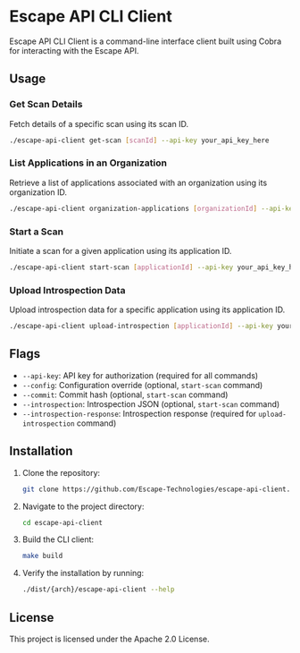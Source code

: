 # Escape API CLI Client

Escape API CLI Client is a command-line interface client built using Cobra for interacting with the Escape API.

## Usage

### Get Scan Details
Fetch details of a specific scan using its scan ID.
```sh
./escape-api-client get-scan [scanId] --api-key your_api_key_here
```

### List Applications in an Organization
Retrieve a list of applications associated with an organization using its organization ID.
```sh
./escape-api-client organization-applications [organizationId] --api-key your_api_key_here
```

### Start a Scan
Initiate a scan for a given application using its application ID.
```sh
./escape-api-client start-scan [applicationId] --api-key your_api_key_here --config config_override --commit commit_hash --introspection json_data_here
```

### Upload Introspection Data
Upload introspection data for a specific application using its application ID.
```sh
./escape-api-client upload-introspection [applicationId] --api-key your_api_key_here --introspection-response introspection_json_here
```

## Flags

- `--api-key`: API key for authorization (required for all commands)
- `--config`: Configuration override (optional, `start-scan` command)
- `--commit`: Commit hash (optional, `start-scan` command)
- `--introspection`: Introspection JSON (optional, `start-scan` command)
- `--introspection-response`: Introspection response (required for `upload-introspection` command)


## Installation

1. Clone the repository:
   ```sh
   git clone https://github.com/Escape-Technologies/escape-api-client.git
   ```

2. Navigate to the project directory:
   ```sh
   cd escape-api-client
   ```

3. Build the CLI client:
   ```sh
   make build 
   ```

4. Verify the installation by running:
   ```sh
   ./dist/{arch}/escape-api-client --help
   ```

## License

This project is licensed under the Apache 2.0 License.
